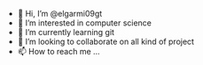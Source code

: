 - 👋 Hi, I’m @elgarmi09gt
- 👀 I’m interested in computer science
- 🌱 I’m currently learning git
- 💞️ I’m looking to collaborate on all kind of project
- 📫 How to reach me ...

<!---
elgarmi09gt/elgarmi09gt is a ✨ special ✨ repository because its `README.md` (this file) appears on your GitHub profile.
You can click the Preview link to take a look at your changes.
--->
